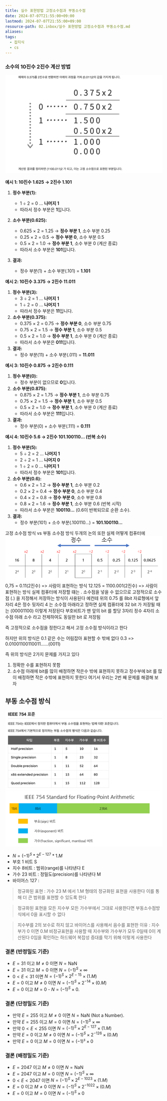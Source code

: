 ```yaml
---
title: 실수 표현방법 고정소수점과 부동소수점
date: 2024-07-07T21:55:00+09:00
lastmod: 2024-07-07T21:55:00+09:00
resource-path: 02.inbox/실수 표현방법 고정소수점과 부동소수점.md
aliases: 
tags:
  - 잡지식
  - cs
---
```

### 소수의 10진수 2진수 계산 방법
![Pasted image 20250408173559](../08.media/20250408173559.png)

**예시 1: 10진수 1.625 → 2진수 1.101**  
1. **정수 부분(1):**  
   - 1 ÷ 2 = 0 ... **나머지 1**  
   - 따라서 정수 부분은 **1**입니다.  

2. **소수 부분(0.625):**  
   - 0.625 × 2 = 1.25 → **정수 부분 1**, 소수 부분 0.25  
   - 0.25 × 2 = 0.5 → **정수 부분 0**, 소수 부분 0.5  
   - 0.5 × 2 = 1.0 → **정수 부분 1**, 소수 부분 0 (계산 종료)  
   - 따라서 소수 부분은 **101**입니다.  

3. **결과:**  
   - 정수 부분(1) + 소수 부분(.101) = **1.101**

**예시 2: 10진수 3.375 → 2진수 11.011**  
1. **정수 부분(3):**  
   - 3 ÷ 2 = 1 ... **나머지 1**  
   - 1 ÷ 2 = 0 ... **나머지 1**  
   - 따라서 정수 부분은 **11**입니다. 
2. **소수 부분(0.375):**  
   - 0.375 × 2 = 0.75 → **정수 부분 0**, 소수 부분 0.75  
   - 0.75 × 2 = 1.5 → **정수 부분 1**, 소수 부분 0.5  
   - 0.5 × 2 = 1.0 → **정수 부분 1**, 소수 부분 0 (계산 종료)  
   - 따라서 소수 부분은 **011**입니다. 
3. **결과:**  
   - 정수 부분(11) + 소수 부분(.011) = **11.011**

**예시 3: 10진수 0.875 → 2진수 0.111**  
1. **정수 부분(0):**  
   - 정수 부분이 없으므로 **0**입니다. 
2. **소수 부분(0.875):**  
   - 0.875 × 2 = 1.75 → **정수 부분 1**, 소수 부분 0.75  
   - 0.75 × 2 = 1.5 → **정수 부분 1**, 소수 부분 0.5  
   - 0.5 × 2 = 1.0 → **정수 부분 1**, 소수 부분 0 (계산 종료)  
   - 따라서 소수 부분은 **111**입니다.  
3. **결과:**  
   - 정수 부분(0) + 소수 부분(.111) = **0.111**

**예시 4: 10진수 5.6 → 2진수 101.100110... (반복 소수)**  
1. **정수 부분(5):**  
   - 5 ÷ 2 = 2 ... **나머지 1**  
   - 2 ÷ 2 = 1 ... **나머지 0**  
   - 1 ÷ 2 = 0 ... **나머지 1**  
   - 따라서 정수 부분은 **101**입니다.  
2. **소수 부분(0.6):**  
   - 0.6 × 2 = 1.2 → **정수 부분 1**, 소수 부분 0.2  
   - 0.2 × 2 = 0.4 → **정수 부분 0**, 소수 부분 0.4  
   - 0.4 × 2 = 0.8 → **정수 부분 0**, 소수 부분 0.8  
   - 0.8 × 2 = 1.6 → **정수 부분 1**, 소수 부분 0.6 (반복 시작)  
   - 따라서 소수 부분은 **100110...** (0.6이 반복되므로 순환 소수).  
3. **결과:**  
   - 정수 부분(101) + 소수 부분(.100110...) = **101.100110...**



고정 소수점 방식 vs 부동 소수점 방식 두개의 논의
또한 실제 어떻게 컴퓨터에![](../08.media/20240707215506.png)0,75 = 0.11(2진수) => 사람이 표현하는 방식
12.125 = 1100.001(2진수) => 사람이 표현하는 방식
실제 컴퓨터에 저장할 떄는 . 소수점을 넣을 수 없으므로 고정적으로 소수점 (.) 을 지정해서 저장하는 방식이 사용된다
예컨테 위의 0.75 를 8bit 자료형에서 앞자리 4은 정수 뒷자리 4 는 소수점 아래라고 정하면 실제 컴퓨터에 32 bit 가 저장될 때는 (00001100) 이렇게 저장된다 부호비트가 맨 앞의 bit 를 할당 3자리 정수 4자리 소수점 아래 소수 라고 전제하여도 동일한 bit 로 저장됨

즉 고정적으로 소수점을 정한다고 해서 고정 소수점 방식이라고 한다

하지만 위의 방식은 0.1 같은 수는 어림잡아 표현할 수 밖에 없다
0.3 => 0.01001100110011......(0011)

즉 위의 방식은 2가지 문제를 가지고 있다
1. 정확한 수를 표현하지 못함
2. 소수점 아래에 bit를 많이 배정하면 작은수 밖에 표현하지 못하고 정수부에 bit 를 많이 배정하면 작은 수밖에 표현하지 못한다
여기서 우리는 2번 째 문제를 해결해 보자



## 부동 소수점 방식
![Pasted image 20250408173683](../08.media/20250408173683.png)
![Pasted image 20240707220729](../08.media/20240707220729.png)
- $N = (-1)^S * 2^{E-127} * 1.M$
- 부호 1 비트 S
- 지수 8비트 : 범위(range)를 나타낸다 E
- 가수 23 비트 : 정밀도(precision)를 나타낸다 M 
- 바이어스 127 : 


> 정규화된 표현 : 가수 23 M 에서 1.M 형태의 정규화된 표현을 사용한다 이를 통해 더 큰 범위를 표현할 수 있도록 한다

> 정규화된 표현을 모든 지수부 모든 가수부에서 그대로 사용한다면 부동소수점방식에서 0을 표시할 수 없다 

> 지수부를 2의 보수로 하지 않고 바이어스를 사용해서 음수를 표현한 이유 : 
> 지수부가 0 이면 0.M 비정규표현을 사용할 때 지수부와 가수부가 모두 0일때 0이 계산된다 
> 0임을 확인하는 하드웨어 복잡성 증대를 막기 위해 이렇게 사용한다



### 결론 (반정밀도 기준)
- $E = 31$ 이고 $M \neq 0$ 이면 $N = \text{NaN}$
- $E = 31$ 이고  $M = 0$ 이면 $N = (-1)^S \times \infty$
- $0 < E < 31$  이면 $N = (-1)^S \times 2^{E - 15} \times (1.M)$
- $E = 0$ 이고 $M \neq 0$ 이면 $N = (-1)^S \times 2^{-14} \times (0.M)$
- $E = 0$ 이고 $M = 0$  - $N = (-1)^S \times 0$.  
### 결론 (단정밀도 기준)
- 만약 $E = 255$ 이고 $M\neq0$ 이면 $N =\text{NaN}$ (Not a Number).
- 만약 $E = 255$ 이고 $M = 0$ 이면 $N=(-1)^S \times \infty$ 
- 만약 $0<E<255$ 이면   $N=(-1)^S \times 2^{E-127}\times(1.M)$
- 만약 $E=0$ 이고 $M \neq 0$ 이면 $N=(-1)^S \times 2^{-126} \times (0.M)$
- 만약 $E = 0$ 이고 $M=0$ 이면 $N=(-1)^s \times 0$
### 결론 (배정밀도 기준)
- $E = 2047$ 이고 $M \neq 0$ 이면 $N = \text{NaN}$
- $E = 2047$ 이고 $M = 0$ 이면 $N = (-1)^S \times \infty$
- $0 < E < 2047$ 이면 $N = (-1)^S \times 2^{E - 1023} \times (1.M)$
- $E = 0$ 이고 $M \neq 0$ 이면 $N = (-1)^S \times 2^{-1022} \times (0.M)$
- $E = 0$ 이고 $M = 0$ 이면 $N = (-1)^S \times 0$